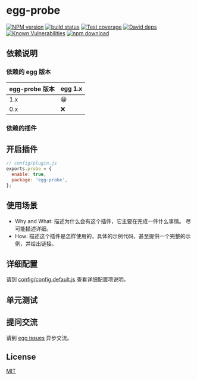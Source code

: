 # egg-probe

[![NPM version][npm-image]][npm-url]
[![build status][travis-image]][travis-url]
[![Test coverage][codecov-image]][codecov-url]
[![David deps][david-image]][david-url]
[![Known Vulnerabilities][snyk-image]][snyk-url]
[![npm download][download-image]][download-url]

[npm-image]: https://img.shields.io/npm/v/egg-probe.svg?style=flat-square
[npm-url]: https://npmjs.org/package/egg-probe
[travis-image]: https://img.shields.io/travis/eggjs/egg-probe.svg?style=flat-square
[travis-url]: https://travis-ci.org/eggjs/egg-probe
[codecov-image]: https://img.shields.io/codecov/c/github/eggjs/egg-probe.svg?style=flat-square
[codecov-url]: https://codecov.io/github/eggjs/egg-probe?branch=master
[david-image]: https://img.shields.io/david/eggjs/egg-probe.svg?style=flat-square
[david-url]: https://david-dm.org/eggjs/egg-probe
[snyk-image]: https://snyk.io/test/npm/egg-probe/badge.svg?style=flat-square
[snyk-url]: https://snyk.io/test/npm/egg-probe
[download-image]: https://img.shields.io/npm/dm/egg-probe.svg?style=flat-square
[download-url]: https://npmjs.org/package/egg-probe

<!--
Description here.
-->

## 依赖说明

### 依赖的 egg 版本

egg-probe 版本 | egg 1.x
--- | ---
1.x | 😁
0.x | ❌

### 依赖的插件
<!--

如果有依赖其它插件，请在这里特别说明。如

- security
- multipart

-->

## 开启插件

```js
// config/plugin.js
exports.probe = {
  enable: true,
  package: 'egg-probe',
};
```

## 使用场景

- Why and What: 描述为什么会有这个插件，它主要在完成一件什么事情。
尽可能描述详细。
- How: 描述这个插件是怎样使用的，具体的示例代码，甚至提供一个完整的示例，并给出链接。

## 详细配置

请到 [config/config.default.js](config/config.default.js) 查看详细配置项说明。

## 单元测试

<!-- 描述如何在单元测试中使用此插件，例如 schedule 如何触发。无则省略。-->

## 提问交流

请到 [egg issues](https://github.com/eggjs/egg/issues) 异步交流。

## License

[MIT](LICENSE)
